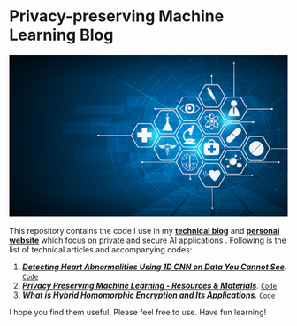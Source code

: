 # Privacy-preserving Machine Learning Blog

<p align="center">
  <img src="./assets/banner.jpg"/>
</p>

This repository contains the code I use in my [**technical blog**](https://medium.com/@khoaguin) and [**personal website**](https://khoaguin.github.io) which focus on private and secure AI applications . Following is the list of technical articles and accompanying codes:  
1. [***Detecting Heart Abnormalities Using 1D CNN on Data You Cannot See***](https://towardsdatascience.com/detecting-heart-abnormalities-using-1d-cnn-on-data-you-cannot-see-with-pysyft-735481a952d8). [`Code`](./ecg-split-1DCNN-PySyft/)
2. [***Privacy Preserving Machine Learning - Resources & Materials***](https://khoaguin.github.io/blog/ppml-resources-materials#/). [`Code`](https://github.com/khoaguin/ppml-materials)
3. [***What is Hybrid Homomorphic Encryption and Its Applications***](https://medium.com/@khoaguin/what-is-hybrid-homomorphic-encryption-and-its-applications-b0568b21954c). [`Code`](./what-is-hhe/)


I hope you find them useful. Please feel free to use. Have fun learning!

